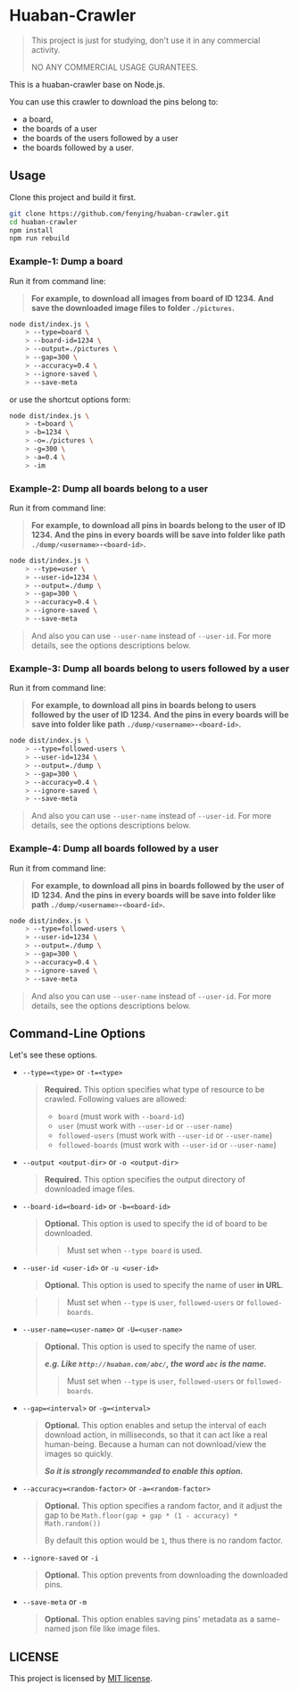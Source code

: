# Huaban-Crawler

> This project is just for studying, don't use it in any commercial activity.
>
> NO ANY COMMERCIAL USAGE GURANTEES.

This is a huaban-crawler base on Node.js.

You can use this crawler to download the pins belong to:

- a board,
- the boards of a user
- the boards of the users followed by a user
- the boards followed by a user.

## Usage

Clone this project and build it first.

```sh
git clone https://github.com/fenying/huaban-crawler.git
cd huaban-crawler
npm install
npm run rebuild
```

### Example-1: Dump a board

Run it from command line:

> **For example, to download all images from board of ID 1234.**
> **And save the downloaded image files to folder `./pictures`.**

```sh
node dist/index.js \
    > --type=board \
    > --board-id=1234 \
    > --output=./pictures \
    > --gap=300 \
    > --accuracy=0.4 \
    > --ignore-saved \
    > --save-meta
```

or use the shortcut options form:

```sh
node dist/index.js \
    > -t=board \
    > -b=1234 \
    > -o=./pictures \
    > -g=300 \
    > -a=0.4 \
    > -im
```

### Example-2: Dump all boards belong to a user

Run it from command line:

> **For example, to download all pins in boards belong to the user of ID 1234.**
> **And the pins in every boards will be save into folder like**
> **path `./dump/<username>-<board-id>`.**

```sh
node dist/index.js \
    > --type=user \
    > --user-id=1234 \
    > --output=./dump \
    > --gap=300 \
    > --accuracy=0.4 \
    > --ignore-saved \
    > --save-meta
```

> And also you can use `--user-name` instead of `--user-id`.
> For more details, see the options descriptions below.

### Example-3: Dump all boards belong to users followed by a user

Run it from command line:

> **For example, to download all pins in boards belong to users followed by**
> **the user of ID 1234.**
> **And the pins in every boards will be save into folder like**
> **path `./dump/<username>-<board-id>`.**

```sh
node dist/index.js \
    > --type=followed-users \
    > --user-id=1234 \
    > --output=./dump \
    > --gap=300 \
    > --accuracy=0.4 \
    > --ignore-saved \
    > --save-meta
```

> And also you can use `--user-name` instead of `--user-id`.
> For more details, see the options descriptions below.

### Example-4: Dump all boards followed by a user

Run it from command line:

> **For example, to download all pins in boards followed by the user of ID**
> **1234.**
> **And the pins in every boards will be save into folder like**
> **path `./dump/<username>-<board-id>`.**

```sh
node dist/index.js \
    > --type=followed-users \
    > --user-id=1234 \
    > --output=./dump \
    > --gap=300 \
    > --accuracy=0.4 \
    > --ignore-saved \
    > --save-meta
```

> And also you can use `--user-name` instead of `--user-id`.
> For more details, see the options descriptions below.

## Command-Line Options

Let's see these options.

-   `--type=<type>` or `-t=<type>`

    > **Required.**
    > This option specifies what type of resource to be crawled.
    > Following values are allowed:
    >
    > - `board` (must work with `--board-id`)
    > - `user` (must work with `--user-id` or `--user-name`)
    > - `followed-users` (must work with `--user-id` or `--user-name`)
    > - `followed-boards` (must work with `--user-id` or `--user-name`)

-   `--output <output-dir>` or `-o <output-dir>`

    > **Required.**
    > This option specifies the output directory of downloaded image files.

-   `--board-id=<board-id>` or `-b=<board-id>`

    > **Optional.**
    > This option is used to specify the id of board to be downloaded.
    >
    > > Must set when `--type board` is used.

-   `--user-id <user-id>` or `-u <user-id>`

    > **Optional.**
    > This option is used to specify the name of user **in URL**.

    > > Must set when `--type` is `user`, `followed-users` or `followed-boards`.

-   `--user-name=<user-name>` or `-U=<user-name>`

    > **Optional.**
    > This option is used to specify the name of user.
    >
    > ***e.g. Like `http://huaban.com/abc/`, the word `abc` is the name.***
    >
    > > Must set when `--type` is `user`, `followed-users` or `followed-boards`.

-   `--gap=<interval>` or `-g=<interval>`

    > **Optional.**
    > This option enables and setup the interval of each download action, in 
    > milliseconds, so that it can act like a real human-being. Because a human
    > can not download/view the images so quickly.
    >
    > ***So it is strongly recommanded to enable this option.***

-   `--accuracy=<random-factor>` or `-a=<random-factor>`

    > **Optional.**
    > This option specifies a random factor, and it adjust the gap to be
    > `Math.floor(gap + gap * (1 - accuracy) * Math.random())`
    >
    > By default this option would be `1`, thus there is no random factor.

-   `--ignore-saved` or `-i`

    > **Optional.**
    > This option prevents from downloading the downloaded pins.

-   `--save-meta` or `-m`

    > **Optional.**
    > This option enables saving pins' metadata as a same-named json file like
    > image files.

## LICENSE

This project is licensed by [MIT license](./LICENSE).
